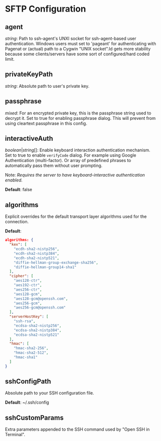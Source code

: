# SFTP Configuration

## agent
*string*: Path to ssh-agent's UNXI socket for ssh-agent-based user authentication.  Windows users must
set to 'pageant' for authenticating with Pagenat or (actual) path to a Cygwin "UNIX socket".Id gets
more stability because some clients/servers have some sort of configured/hard coded limit.

## privateKeyPath
*string*: Absolute path to user's private key.

## passphrase
*mixed*: For an encrypted private key, this is the passphrase string used to decrypt it.  Set to true
for enabling passphrase dialog.  This will prevent from using cleartext passphrase in this config.

## interactiveAuth
*boolean*|*string*[]: Enable keyboard interaction authentication mechanism. Set to true to enable `verifyCode` dialog. For example using Google Authentication (multi-factor). Or array of predefined phrases to automatically pass them without user prompting.

Note: *Requires the server to have keyboard-interactive authentication enabled.*

**Default**: false

## algorithms
Explicit overrides for the default transport layer algorithms used for the connection.

**Default**:
```json
algorithms: {
  "kex": [
    "ecdh-sha2-nistp256",
    "ecdh-sha2-nistp384",
    "ecdh-sha2-nistp521",
    "diffie-hellman-group-exchange-sha256",
    "diffie-hellman-group14-sha1"
  ],
  "cipher": [
    "aes128-ctr",
    "aes192-ctr",
    "aes256-ctr",
    "aes128-gcm",
    "aes128-gcm@openssh.com",
    "aes256-gcm",
    "aes256-gcm@openssh.com"
  ],
  "serverHostKey": [
    "ssh-rsa",
    "ecdsa-sha2-nistp256",
    "ecdsa-sha2-nistp384",
    "ecdsa-sha2-nistp521"
  ],
  "hmac": [
    "hmac-sha2-256",
    "hmac-sha2-512",
    "hmac-sha1"
  ]
}
```

## sshConfigPath
Absolute path to your SSH configuration file.

**Default**: ~/.ssh/config

## sshCustomParams
Extra parameters appended to the SSH command used by "Open SSH in Terminal".
